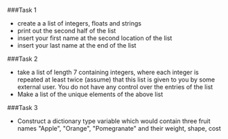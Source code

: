 ###Task 1
- create a a list of integers, floats and strings
- print out the second half of the list
- insert your first name at the second location of the list
- insert your last name at the end of the list

###Task 2
- take a list of length 7 containing integers, where each integer is repeated
at least twice (assume) that this list is given to you by some external user.
You do not have any control over the entries of the list
- Make a list of the unique elements of the above list

###Task 3
- Construct a dictionary type variable which would contain three fruit names
"Apple", "Orange", "Pomegranate" and their weight, shape, cost
